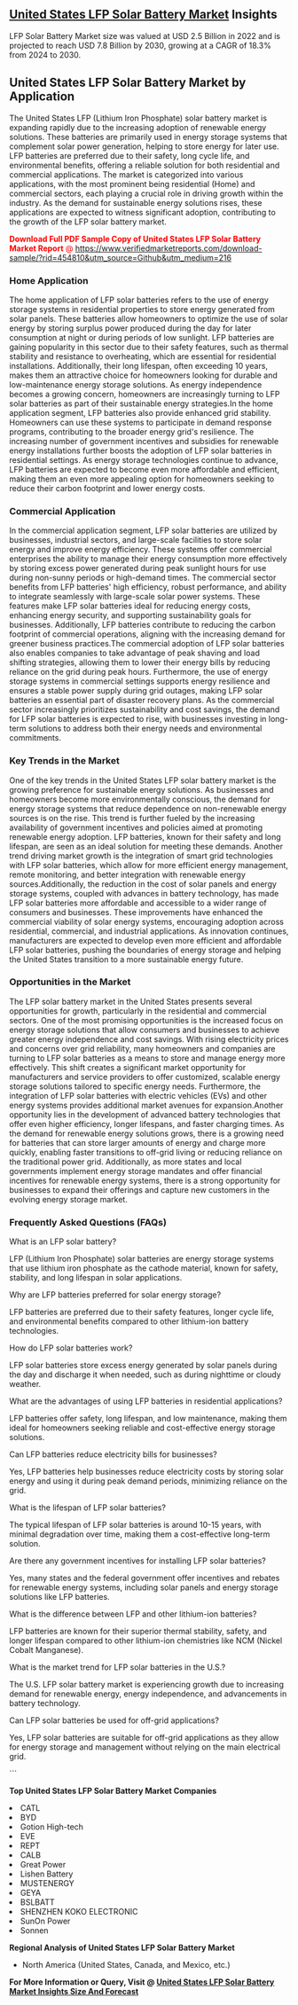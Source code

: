 <h2><a href="https://www.verifiedmarketreports.com/download-sample/?rid=454810&amp;utm_source=Github&amp;utm_medium=216" target="_blank">United States LFP Solar Battery Market</a> Insights</h2><p>LFP Solar Battery Market size was valued at USD 2.5 Billion in 2022 and is projected to reach USD 7.8 Billion by 2030, growing at a CAGR of 18.3% from 2024 to 2030.</p><p><h2>United States LFP Solar Battery Market by Application</h2><p>The United States LFP (Lithium Iron Phosphate) solar battery market is expanding rapidly due to the increasing adoption of renewable energy solutions. These batteries are primarily used in energy storage systems that complement solar power generation, helping to store energy for later use. LFP batteries are preferred due to their safety, long cycle life, and environmental benefits, offering a reliable solution for both residential and commercial applications. The market is categorized into various applications, with the most prominent being residential (Home) and commercial sectors, each playing a crucial role in driving growth within the industry. As the demand for sustainable energy solutions rises, these applications are expected to witness significant adoption, contributing to the growth of the LFP solar battery market.<p><span class=""><span style="color: #ff0000;"><strong>Download Full PDF Sample Copy of United States LFP Solar Battery Market Report</strong> @ </span><a href="https://www.verifiedmarketreports.com/download-sample/?rid=454810&amp;utm_source=Github&amp;utm_medium=216" target="_blank">https://www.verifiedmarketreports.com/download-sample/?rid=454810&amp;utm_source=Github&amp;utm_medium=216</a></span></p></p><h3>Home Application</h3><p>The home application of LFP solar batteries refers to the use of energy storage systems in residential properties to store energy generated from solar panels. These batteries allow homeowners to optimize the use of solar energy by storing surplus power produced during the day for later consumption at night or during periods of low sunlight. LFP batteries are gaining popularity in this sector due to their safety features, such as thermal stability and resistance to overheating, which are essential for residential installations. Additionally, their long lifespan, often exceeding 10 years, makes them an attractive choice for homeowners looking for durable and low-maintenance energy storage solutions. As energy independence becomes a growing concern, homeowners are increasingly turning to LFP solar batteries as part of their sustainable energy strategies.In the home application segment, LFP batteries also provide enhanced grid stability. Homeowners can use these systems to participate in demand response programs, contributing to the broader energy grid's resilience. The increasing number of government incentives and subsidies for renewable energy installations further boosts the adoption of LFP solar batteries in residential settings. As energy storage technologies continue to advance, LFP batteries are expected to become even more affordable and efficient, making them an even more appealing option for homeowners seeking to reduce their carbon footprint and lower energy costs.</p><h3>Commercial Application</h3><p>In the commercial application segment, LFP solar batteries are utilized by businesses, industrial sectors, and large-scale facilities to store solar energy and improve energy efficiency. These systems offer commercial enterprises the ability to manage their energy consumption more effectively by storing excess power generated during peak sunlight hours for use during non-sunny periods or high-demand times. The commercial sector benefits from LFP batteries' high efficiency, robust performance, and ability to integrate seamlessly with large-scale solar power systems. These features make LFP solar batteries ideal for reducing energy costs, enhancing energy security, and supporting sustainability goals for businesses. Additionally, LFP batteries contribute to reducing the carbon footprint of commercial operations, aligning with the increasing demand for greener business practices.The commercial adoption of LFP solar batteries also enables companies to take advantage of peak shaving and load shifting strategies, allowing them to lower their energy bills by reducing reliance on the grid during peak hours. Furthermore, the use of energy storage systems in commercial settings supports energy resilience and ensures a stable power supply during grid outages, making LFP solar batteries an essential part of disaster recovery plans. As the commercial sector increasingly prioritizes sustainability and cost savings, the demand for LFP solar batteries is expected to rise, with businesses investing in long-term solutions to address both their energy needs and environmental commitments.</p><h3>Key Trends in the Market</h3><p>One of the key trends in the United States LFP solar battery market is the growing preference for sustainable energy solutions. As businesses and homeowners become more environmentally conscious, the demand for energy storage systems that reduce dependence on non-renewable energy sources is on the rise. This trend is further fueled by the increasing availability of government incentives and policies aimed at promoting renewable energy adoption. LFP batteries, known for their safety and long lifespan, are seen as an ideal solution for meeting these demands. Another trend driving market growth is the integration of smart grid technologies with LFP solar batteries, which allow for more efficient energy management, remote monitoring, and better integration with renewable energy sources.Additionally, the reduction in the cost of solar panels and energy storage systems, coupled with advances in battery technology, has made LFP solar batteries more affordable and accessible to a wider range of consumers and businesses. These improvements have enhanced the commercial viability of solar energy systems, encouraging adoption across residential, commercial, and industrial applications. As innovation continues, manufacturers are expected to develop even more efficient and affordable LFP solar batteries, pushing the boundaries of energy storage and helping the United States transition to a more sustainable energy future.</p><h3>Opportunities in the Market</h3><p>The LFP solar battery market in the United States presents several opportunities for growth, particularly in the residential and commercial sectors. One of the most promising opportunities is the increased focus on energy storage solutions that allow consumers and businesses to achieve greater energy independence and cost savings. With rising electricity prices and concerns over grid reliability, many homeowners and companies are turning to LFP solar batteries as a means to store and manage energy more effectively. This shift creates a significant market opportunity for manufacturers and service providers to offer customized, scalable energy storage solutions tailored to specific energy needs. Furthermore, the integration of LFP solar batteries with electric vehicles (EVs) and other energy systems provides additional market avenues for expansion.Another opportunity lies in the development of advanced battery technologies that offer even higher efficiency, longer lifespans, and faster charging times. As the demand for renewable energy solutions grows, there is a growing need for batteries that can store larger amounts of energy and charge more quickly, enabling faster transitions to off-grid living or reducing reliance on the traditional power grid. Additionally, as more states and local governments implement energy storage mandates and offer financial incentives for renewable energy systems, there is a strong opportunity for businesses to expand their offerings and capture new customers in the evolving energy storage market.</p><h3>Frequently Asked Questions (FAQs)</h3><p>What is an LFP solar battery?</p><p>LFP (Lithium Iron Phosphate) solar batteries are energy storage systems that use lithium iron phosphate as the cathode material, known for safety, stability, and long lifespan in solar applications.</p><p>Why are LFP batteries preferred for solar energy storage?</p><p>LFP batteries are preferred due to their safety features, longer cycle life, and environmental benefits compared to other lithium-ion battery technologies.</p><p>How do LFP solar batteries work?</p><p>LFP solar batteries store excess energy generated by solar panels during the day and discharge it when needed, such as during nighttime or cloudy weather.</p><p>What are the advantages of using LFP batteries in residential applications?</p><p>LFP batteries offer safety, long lifespan, and low maintenance, making them ideal for homeowners seeking reliable and cost-effective energy storage solutions.</p><p>Can LFP batteries reduce electricity bills for businesses?</p><p>Yes, LFP batteries help businesses reduce electricity costs by storing solar energy and using it during peak demand periods, minimizing reliance on the grid.</p><p>What is the lifespan of LFP solar batteries?</p><p>The typical lifespan of LFP solar batteries is around 10-15 years, with minimal degradation over time, making them a cost-effective long-term solution.</p><p>Are there any government incentives for installing LFP solar batteries?</p><p>Yes, many states and the federal government offer incentives and rebates for renewable energy systems, including solar panels and energy storage solutions like LFP batteries.</p><p>What is the difference between LFP and other lithium-ion batteries?</p><p>LFP batteries are known for their superior thermal stability, safety, and longer lifespan compared to other lithium-ion chemistries like NCM (Nickel Cobalt Manganese).</p><p>What is the market trend for LFP solar batteries in the U.S.?</p><p>The U.S. LFP solar battery market is experiencing growth due to increasing demand for renewable energy, energy independence, and advancements in battery technology.</p><p>Can LFP solar batteries be used for off-grid applications?</p><p>Yes, LFP solar batteries are suitable for off-grid applications as they allow for energy storage and management without relying on the main electrical grid.</p>```</p><p><strong>Top United States LFP Solar Battery Market Companies</strong></p><div data-test-id=""><p><li>CATL</li><li> BYD</li><li> Gotion High-tech</li><li> EVE</li><li> REPT</li><li> CALB</li><li> Great Power</li><li> Lishen Battery</li><li> MUSTENERGY</li><li> GEYA</li><li> BSLBATT</li><li> SHENZHEN KOKO ELECTRONIC</li><li> SunOn Power</li><li> Sonnen</li></p><div><strong>Regional Analysis of&nbsp;United States LFP Solar Battery Market</strong></div><ul><li dir="ltr"><p dir="ltr">North America&nbsp;(United States, Canada, and Mexico, etc.)</p></li></ul><p><strong>For More Information or Query, Visit @&nbsp;</strong><strong><a href="https://www.verifiedmarketreports.com/product/lfp-solar-battery-market/?utm_source=Github&amp;utm_medium=216" target="_blank">United States LFP Solar Battery Market Insights Size And Forecast</a></strong></p></div>
